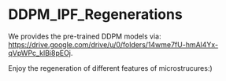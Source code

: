 # DDPM_IPF_Regenerations

We provides the pre-trained DDPM models via: https://drive.google.com/drive/u/0/folders/14wme7fU-hmAl4Yx-qVpWPc_klBi8pEOj.

Enjoy the regeneration of different features of microstrucures:)
